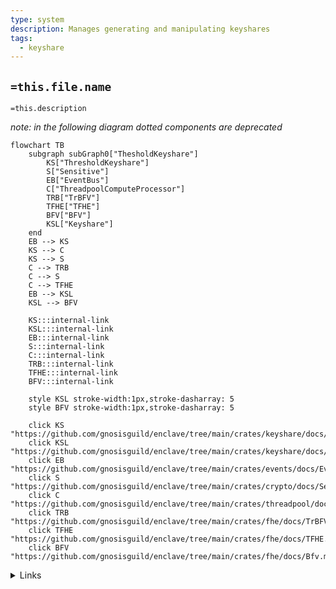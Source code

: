 ```yaml
---
type: system
description: Manages generating and manipulating keyshares
tags:
  - keyshare
---
```

## `=this.file.name`

`=this.description`

_note: in the following diagram dotted components are deprecated_

```mermaid
flowchart TB
	subgraph subGraph0["ThesholdKeyshare"]
	    KS["ThresholdKeyshare"]
	    S["Sensitive"]
	    EB["EventBus"]
	    C["ThreadpoolComputeProcessor"]
	    TRB["TrBFV"]
	    TFHE["TFHE"]
	    BFV["BFV"]
	    KSL["Keyshare"]
	end
    EB --> KS
    KS --> C
    KS --> S
    C --> TRB
    C --> S
	C --> TFHE
	EB --> KSL
    KSL --> BFV
		
	KS:::internal-link
	KSL:::internal-link
	EB:::internal-link
	S:::internal-link
	C:::internal-link
	TRB:::internal-link
	TFHE:::internal-link
	BFV:::internal-link
	
    style KSL stroke-width:1px,stroke-dasharray: 5
    style BFV stroke-width:1px,stroke-dasharray: 5

    click KS "https://github.com/gnosisguild/enclave/tree/main/crates/keyshare/docs/ThresholdKeyshare.md"
    click KSL "https://github.com/gnosisguild/enclave/tree/main/crates/keyshare/docs/Keyshare.md"
    click EB "https://github.com/gnosisguild/enclave/tree/main/crates/events/docs/EventBus.md"
    click S "https://github.com/gnosisguild/enclave/tree/main/crates/crypto/docs/Sensitive.md"
    click C "https://github.com/gnosisguild/enclave/tree/main/crates/threadpool/docs/ThreadpoolComputeProcessor.md"
    click TRB "https://github.com/gnosisguild/enclave/tree/main/crates/fhe/docs/TrBFV.md"
    click TFHE "https://github.com/gnosisguild/enclave/tree/main/crates/fhe/docs/TFHE.md"
    click BFV "https://github.com/gnosisguild/enclave/tree/main/crates/fhe/docs/Bfv.md"
```
<details>
<summary>Links</summary>

[[BFV]]
[[EventBus]]
[[Keyshare]]
[[Sensitive]]
[[TFHE]]
[[ThreadpoolComputeProcessor]]
[[ThresholdKeyshare]]
[[TrBFV]]
</details>
